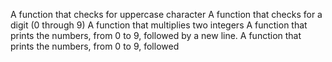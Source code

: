 A function that checks for uppercase character 
A function that checks for a digit (0 through 9) 
A function that multiplies two integers 
A function that prints the numbers, from 0 to 9, followed by a new line.
A function that prints the numbers, from 0 to 9, followed
